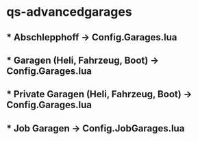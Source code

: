 # qs-advancedgarages

## * Abschlepphoff -> Config.Garages.lua
## * Garagen (Heli, Fahrzeug, Boot) -> Config.Garages.lua
## * Private Garagen (Heli, Fahrzeug, Boot) -> Config.Garages.lua
## * Job Garagen -> Config.JobGarages.lua
